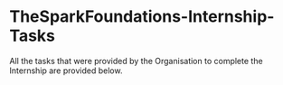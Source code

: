 # TheSparkFoundations-Internship-Tasks
All the tasks that were provided by the Organisation to complete the Internship are provided below.
